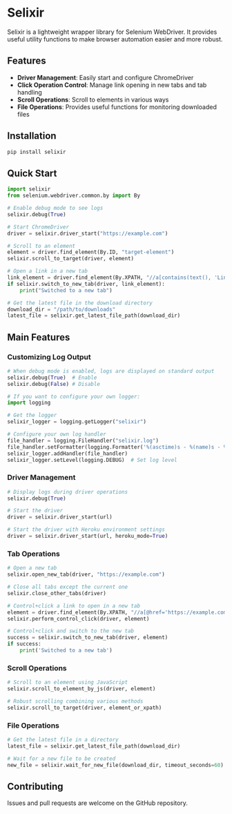 # Selixir

Selixir is a lightweight wrapper library for Selenium WebDriver.
It provides useful utility functions to make browser automation easier and more robust.

## Features

- **Driver Management**: Easily start and configure ChromeDriver
- **Click Operation Control**: Manage link opening in new tabs and tab handling
- **Scroll Operations**: Scroll to elements in various ways
- **File Operations**: Provides useful functions for monitoring downloaded files

## Installation

```bash
pip install selixir
```

## Quick Start

```python
import selixir
from selenium.webdriver.common.by import By

# Enable debug mode to see logs
selixir.debug(True)

# Start ChromeDriver
driver = selixir.driver_start("https://example.com")

# Scroll to an element
element = driver.find_element(By.ID, "target-element")
selixir.scroll_to_target(driver, element)

# Open a link in a new tab
link_element = driver.find_element(By.XPATH, "//a[contains(text(), 'Link')]")
if selixir.switch_to_new_tab(driver, link_element):
    print("Switched to a new tab")

# Get the latest file in the download directory
download_dir = "/path/to/downloads"
latest_file = selixir.get_latest_file_path(download_dir)
```

## Main Features

### Customizing Log Output

```python
# When debug mode is enabled, logs are displayed on standard output
selixir.debug(True)  # Enable
selixir.debug(False) # Disable

# If you want to configure your own logger:
import logging

# Get the logger
selixir_logger = logging.getLogger("selixir")

# Configure your own log handler
file_handler = logging.FileHandler("selixir.log")
file_handler.setFormatter(logging.Formatter('%(asctime)s - %(name)s - %(levelname)s - %(message)s'))
selixir_logger.addHandler(file_handler)
selixir_logger.setLevel(logging.DEBUG)  # Set log level
```

### Driver Management

```python
# Display logs during driver operations
selixir.debug(True)

# Start the driver
driver = selixir.driver_start(url)

# Start the driver with Heroku environment settings
driver = selixir.driver_start(url, heroku_mode=True)
```

### Tab Operations

```python
# Open a new tab
selixir.open_new_tab(driver, "https://example.com")

# Close all tabs except the current one
selixir.close_other_tabs(driver)

# Control+click a link to open in a new tab
element = driver.find_element(By.XPATH, "//a[@href='https://example.com']")
selixir.perform_control_click(driver, element)

# Control+click and switch to the new tab
success = selixir.switch_to_new_tab(driver, element)
if success:
    print('Switched to a new tab')
```

### Scroll Operations

```python
# Scroll to an element using JavaScript
selixir.scroll_to_element_by_js(driver, element)

# Robust scrolling combining various methods
selixir.scroll_to_target(driver, element_or_xpath)
```

### File Operations

```python
# Get the latest file in a directory
latest_file = selixir.get_latest_file_path(download_dir)

# Wait for a new file to be created
new_file = selixir.wait_for_new_file(download_dir, timeout_seconds=60)
```

## Contributing

Issues and pull requests are welcome on the GitHub repository.
